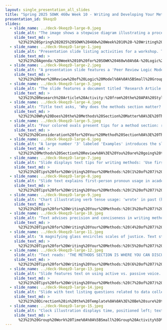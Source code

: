 ```yaml
---
layout: single_presentation_all_slides
title: "Spring 2025 SOWK 460w Week 10 - Writing and Developing Your Methods Section"
presentation_id: 9keqzD
slides:
  - slide_name: ../deck-9keqzD-large-0.jpeg
    slide_alt: "The image shows a stepwise diagram illustrating a process. Steps labeled 'Research Question,' 'Methodology,' 'Data Collection,' and 'Analysis' connect by a dotted curved line. Text: 'Writing and Developing YOUR METHODS SECTION' and Jacob Campbell, PhD LICSW, Heritage University. Additional text includes: 'Spring 2023' and 'SOWK 460w Week 10.'"
    slide_text_md: >
      %23%23%20Spring%202025%20SOWK%20460w%20Week%2010%20-%20Writing%20and%20Developing%20Your%20Methods%20Section%0A%0Atitle:%20Spring%202025%20SOWK%20460w%20Week%2010%20-%20Writing%20and%20Developing%20Your%20Methods%20Section%0Adate:%202025-03-24%2008:44:10%0Alocation:%20Heritage%20University%0Atags:%0A%20%20-%20Heritage%20University%0A%20%20-%20BASW%20Program%0A%20%20-%20SOWK%20460w%0Apresentation_video:%20%3E%0A%20%20%22%22%0Adescription:%20%3E%0A%0AIn%20week%2010,%20we%20will%20be%20doing%20a%20variety%20of%20activities.%20First,%20we%20will%20spend%20some%20time%20peer-reviewing%20your%20agency%20logic%20models.%20We%20will%20be%20working%20on%20writing%20skills%20and%20discussing%20how%20to%20write%20a%20methods%20section%20for%20your%20executive%20summary.%20Students%20will%20learn%20some%20tips%20and%20ideas%20for%20writing%20their%20methods%20section,%20and%20a%20couple%20of%20activities%20are%20drawn%20from%20the%20APA-style%20website%20to%20help%20improve%20students'%20academic%20writing.%20Students%20will%20read%20chapter%2010%20in%20Royse%20(2022)%20and%20consider%20how%20program%20fidelity%20and%20political%20challenges%20might%20arise%20in%20program%20evaluation.%20Students%20will%20also%20have%20an%20opportunity%20to%20work%20together%20in%20their%20groups%0A%0AThe%20agenda%20is%20as%20follows:%0A%0A-%20Logic%20Model%20Peer%20Review%0A-%20Research%20article%20activity%0A-%20Discussion%20and%20tips%20regarding%20writing%20your%20methods%20section%0A-%20Time%20to%20work%20in%20your%20groups%0A%0A
  - slide_name: ../deck-9keqzD-large-1.jpeg
    slide_alt: "Presentation slide listing activities for a workshop. Text reads: 'AGENDA Week 10 for SOWK 460w. Logic Model Peer Review, Research article activity, Discussion and tips regarding writing your methods section, Time to work in your groups.'"
    slide_text_md: >
      %23%23%20Agenda:%20Week%2010%20for%20SOWK%20460w%0A%0A-%20Logic%20Model%20Peer%20Review%0A-%20Research%20article%20activity%0A-%20Discussion%20and%20tips%20regarding%20writing%20your%20methods%20section%0A-%20Time%20to%20work%20in%20your%20groups%0A%0A
  - slide_name: ../deck-9keqzD-large-2.jpeg
    slide_alt: "A presentation slide features a 'Peer Review Logic Model' table. Columns include stages: Initial, Emerging, Developed, Highly Developed, with criteria like Visual Clarity, Resources. Includes instructions to 'Submit notes in the MyHeritage Forum.'"
    slide_text_md: >
      %23%23%20Peer%20Review%20of%20Logic%20Model%0A%0A%5BSmall%20Group%20Activity%5D%20Working%20in%20your%20learning%20team,%20you%20will%20review%20to%20other%20groups%20logic%20models.%20Links%20to%20the%20assignment%20forum,%20and%20the%20rubric%20we%20created%20is%20in%20My%20Heritage.%0A%0A
  - slide_name: ../deck-9keqzD-large-3.jpeg
    slide_alt: "The slide features a document titled 'Research Article Activity' with a brief introduction to finding articles for a paper. It references the APA Style website. Link: https://apastyle.apa.org/instructional-aids/apa-style-research-activity.pdf"
    slide_text_md: >
      %23%23%20Research%20Article%20Activity:%20from%20the%20APA%20Style%20Website%0A%0ATo%20get%20us%20started%20today,%20you%20are%20going%20to%20pick%20an%20article%20that%20is%20a%20study%20that%20you%20are%20going%20to%20cite%20in%20your%20final%20paper.%20As%20a%20group,%20go%20through%20and%20complete%20each%20of%20the%20parts.%20%20We%20will%20come%20back%20to%20this%20article%20later.%0A%0A%5BSmall%20Group%20Activity%5D%20Complete%20Research%20Article%20Activity%0A%0A%0ASee%20%5Bform%20on%20APA%20Style%20Website%5D(https://apastyle.apa.org/instructional-aids/apa-style-research-activity.pdf).%0A%0A-%20%5B%20%5D%20Print%207%20copies%20for%20class.%0A%0A
  - slide_name: ../deck-9keqzD-large-4.jpeg
    slide_alt: "Title text asks, 'Why does the methods section matter?' Bullet points state: 'Make the study reproducible,' 'It helps clarify and understand the results,' and 'Establishes the credibility of the research being reported.'"
    slide_text_md: >
      %23%23%20Why%20Does%20the%20Methods%20Section%20Matter%0A%3E%20There%20are%20a%20number%20of%20reasons%20why%20the%20methods%20section%20is%20important%20in%20academic%20writing.%0A%0A-%20Make%20the%20study%20reproducible%0A-%20It%20helps%20clarify%20and%20understand%20the%20results%0A-%20Establishes%20the%20credibility%20of%20the%20research%20being%20reported%0A%0A
  - slide_name: ../deck-9keqzD-large-5.jpeg
    slide_alt: "Four colored ovals present tips for a method section: replicate future study needs, adhere to ethical standards, dual purpose of understanding/replication, use visual aids for clarity. Title: 'CONSIDERATION FOR YOUR METHOD SECTION.' (PLOS, n.d.)."
    slide_text_md: >
      %23%23%20Consideration%20for%20Your%20Method%20Section%0A%3E%20The%20Public%20Library%20of%20Science%20(PLOS,%20n.d.)%20provides%20some%20straight%20forward%20recommendations%20for%20writing%20a%20methods%20section%0A%0A-%20Imagine%20yourself%20replicating%20the%20study%20in%20the%20future%20and%20the%20information%20you%20would%20need.%0A-%20Adhere%20to%20ethical%20standards%20and%20reporting%20guidelines%0A-%20Remember,%20the%20dual%20purpose%20of%20methods%20is%20for%20understanding%20and%20replication.%0A-%20Consider%20a%20visual%20aid%20such%20as%20a%20flowchart,%20decision%20tree,%20or%20checklist,%20as%20they%20bring%20clarity.%0A%0A%3Cdiv%20style%3D%22text-align:%20center%22%20markdown%3D%221%22%3E%0AReference%0A%3C/div%3E%0A%3Cdiv%20style%3D%22margin:%200%200%200%202em;%20text-indent:%20-2em;%22%20markdown%3D%221%22%3E%0A%0APublic%20Library%20of%20Science%20(PLOS).%20(n.d.).%20How%20to%20write%20your%20methods.%20%3Chttps://plos.org/resource/how-to-write-your-methods/%3E%0A%0A%3C/div%3E%0A%0A
  - slide_name: ../deck-9keqzD-large-6.jpeg
    slide_alt: "A large number '3' labeled 'Examples' introduces the slide. The main text reads 'Review the Methods Section.' Bullet points ask about noticing, learning from, and applying insights from methods sections."
    slide_text_md: >
      %23%23%20Methods%20Section%20Review%0A%3E%20You%20are%20going%20to%20consider%20the%20article%20that%20you%20did%20your%20Research%20ARticle%20Activity%20on.%20%0A%0A%5BWhole%20Group%20Activity%5D%20Whole%20Class%20Discussion:%0A%0AWhat%20are%20things%20that%20stood%20out%20from%20the%20methods%20section%20from%20your%20first%20article%20you%20looked%20at%20this%20evening%3F%0A%0A%5BSmall%20Group%20Activity%5D%20Review%20and%20Discuss%20Real%20Research%0A%0AReview%20Two%20Other%20Examples%20of%20Methods%20Sections%20and%20consider%20the%20following:%0A%0A-%20What%20stands%20do%20you%20notice%20about%20their%20methods%20sections%3F%0A-%20What%20do%20you%20feel%20you%20learned%20by%20reading%20the%20methods%20sections%3F%0A-%20What%20is%20something%20you%20could%20do%20in%20your%20methods%20sections%20based%20on%20reviewing%20these%3F%0A%0A
  - slide_name: ../deck-9keqzD-large-7.jpeg
    slide_alt: "Slide displays text tips for writing methods: 'Use first-person pronouns, Write using past tense, Be precise and concise, Capture changes to protocols, Include ethical framework, Consider active versus passive voice.'"
    slide_text_md: >
      %23%23%20Tips%20for%20Writing%20Your%20Methods:%20(1%20of%207)%20Overview%0A%3E%20I%20want%20to%20talk%20through%20each%20of%20these%20tips%20a%20little%20bit,%20but%20here%20they%20are%20as%20an%20overview:%0A%0A-%20Use%20first-person%20pronouns%0A-%20Write%20using%20past%20tense%0A-%20Be%20precise%20and%20concise%0A-%20Capture%20changes%20to%20protocols%0A-%20Include%20ethical%20framework%0A-%20Consider%20active%20versus%20passive%20voice%0A%0A
  - slide_name: ../deck-9keqzD-large-8.jpeg
    slide_alt: "Slide text explains first-person pronoun usage in academic writing. It mentions APA guide recommendations for methods or personal reactions and includes a link: https://apastyle.apa.org/style-grammar-guidelines/grammar/first-person-pronouns."
    slide_text_md: >
      %23%23%20Tips%20for%20Writing%20Your%20Methods:%20(2%20of%207)%20Use%20First%20Person%0A%0AIt%20is%20OK%20to%20use%20%22I%22%20or%20%22We%22%20in%20this%20section.%0A%0A%3E%20Generally,%20academic%20writing%20is%20done%20using%20the%20third%20person.%20The%20APA%20style%20guide%20does%20tell%20us,%20when%20we%20are%20talking%20about%20our%20work%20(e.g.,%20the%20methods%20of%20our%20study)%20or%20personal%20reactions,%20to%20use%20first-person%20pronouns%20in%20our%20writing.%0A%0A%5BWhole%20Group%20Activity%5D%20Discussion%20Regarding%20When%20First%20Person%20is%20Appropriate%0A%0AThe%20APA%20Style%20Guide%20has%20an%20article%20about%20%5Busing%20first%20person%5D(https://apastyle.apa.org/style-grammar-guidelines/grammar/first-person-pronouns).%0A%0A
  - slide_name: ../deck-9keqzD-large-9.jpeg
    slide_alt: "Chart illustrating verb tense usage: 'wrote' in past (highlighted), 'write' in present, and 'will write' in future. Text advises consistent verb tense for clarity. 'USE PAST TENSE' is emphasized. Link: [https://apastyle.apa.org/style-grammar-guidelines/grammar/verb-tense](https://apastyle.apa.org/style-grammar-guidelines/grammar/verb-tense)"
    slide_text_md: >
      %23%23%20Tips%20for%20Writing%20Your%20Methods:%20(3%20of%207)%20Use%20Past%20Tense%0A%3E%20In%20your%20methods%20section%20you%20should%20use%20past%20tense.%20%0A%0A%3E%20Verbs%20are%20direct,%20vigorous%20communicators.%20Use%20a%20chosen%20verb%20tense%20consistently%20throughout%20the%20same%20and%20adjacent%20paragraphs%20of%20a%20paper%20to%20ensure%20smooth%20expression.%0A%0ADifferent%20sections%20require%20different%20tenses.%0A%0AThe%20APA%20Style%20Guide%20has%20an%20article%20about%20%5Bverb%20tense%5D(https://apastyle.apa.org/style-grammar-guidelines/grammar/verb-tense)%0A%0A
  - slide_name: ../deck-9keqzD-large-10.jpeg
    slide_alt: "Text advises precision and conciseness in writing methods. Surrounding context includes a target icon on the right. Key phrases: 'Encourage precision and conciseness,' 'BE PRECISE AND CONCISE,' and '(PLOS, n.d.).'"
    slide_text_md: >
      %23%23%20Tips%20for%20Writing%20Your%20Methods:%20(4%20of%207)%20Be%20Precise%20and%20Concise%0A%3E%20Encourage%20precision%20and%20conciseness.%20Every%20sentence%20should%20contribute%20to%20an%20understanding%20of%20what%20was%20done%20and%20why.%20Avoid%20unnecessary%20detail%20that%20does%20not%20contribute%20to%20the%20overall%20understanding%20of%20the%20methodology.%0A%0A(PLOS,%20n.d.)%0A%0A
  - slide_name: ../deck-9keqzD-large-11.jpeg
    slide_alt: "A magnifying glass encircles scales of justice. Text states: 'Transparency between what you planned to do and what you actually implemented. Capture changes to protocols' followed by '(PLOS, n.d.).'"
    slide_text_md: >
      %23%23%20Tips%20for%20Writing%20Your%20Methods:%20(5%20of%207)%20Capture%20Changes%20to%20Protocols%0A%3E%20it%20is%20important%20to%20note%20any%20changes%20you%20made%20in%20your%20protocols.%0A%0A%3E%20Transparency%20between%20what%20you%20planned%20to%20do%20and%20what%20you%20actually%20implemented%0A%0A(PLOS,%20n.d.)%0A%0A
  - slide_name: ../deck-9keqzD-large-12.jpeg
    slide_alt: "Text reads: 'THE METHODS SECTION IS WHERE YOU CAN DISCUSS HOW YOU HANDLED YOUR EVALUATION ETHICALLY. Tips for Writing Your Methods: INCLUDE ETHICAL FRAMEWORK.' Image shows scales of justice on left."
    slide_text_md: >
      %23%23%20Tips%20for%20Writing%20Your%20Methods:%20(6%20of%207)%20Include%20Ethical%20Framework%0A%3E%20The%20Methods%20section%20is%20where%20you%20can%20discuss%20how%20you%20handled%20your%20evaluation%20ethically%0A%0ARequired%20component%20of%20your%20final%20paper.%0A%0A%5BWhole%20Group%20Activity%5D%20Discuss%20what%20examples%20of%20this%20might%20be%0A%0A%0A%0A
  - slide_name: ../deck-9keqzD-large-13.jpeg
    slide_alt: "Slide features text on using active vs. passive voice. Includes 'Complete Worksheet' button, definitions, examples, and links: https://apastyle.apa.org/instructional-aids/active-voice.pdf and https://apastyle.apa.org/style-grammar-guidelines/grammar/active-passive-voice."
    slide_text_md: >
      %23%23%20Tips%20for%20Writing%20Your%20Methods:%20(7%20of%207)%20Consider%20Active%20vs%20Passive%20Voice%0A%3E%20When%20possible,%20active%20voice%20is%20preferred.%0A%0AActive%20Voice%0Athe%20subject%20of%20a%20sentence%20is%20followed%20by%20the%20verb%20and%20then%20the%20object%20of%20the%20verb%20(e.g.,%20%E2%80%9Cthe%20children%20ate%20the%20cookies%E2%80%9D).%0A%0APassive%20voice%0Athe%20object%20of%20the%20verb%20is%20followed%20by%20the%20verb%20(usually%20a%20form%20of%20%E2%80%9Cto%20be%E2%80%9D%20+%20past%20participle%20+%20the%20word%20%E2%80%9Cby%E2%80%9D)%20and%20then%20the%20subject%20(e.g.,%20%E2%80%9Cthe%20cookies%20were%20eaten%20by%20the%20children%E2%80%9D).%20If%20the%20subject%20is%20omitted%20(e.g.,%20%E2%80%9Cthe%20cookies%20were%20eaten%E2%80%9D),%20it%20may%20result%20in%20confusion%20about%20who%20performed%20the%20action%20(did%20the%20children%20eat%20the%20cookies,%20or%20was%20it%20the%20dog%3F).%0A%0AThe%20APA%20Style%20Website%20has%20an%20article%20about%20%5Bactive%20vs%20passive%20voice%5D(https://apastyle.apa.org/style-grammar-guidelines/grammar/active-passive-voice).%0A%0A%5BSmall%20Group%20Activity%5D%20Let's%20Get%20Active:%20Active%20Voice%20Writing%20Guide%0A%0A%5BComplete%20worksheet%5D(https://apastyle.apa.org/instructional-aids/active-voice.pdf)%0A%0A-%20%5B%20%5D%20Print%207%20copies%20for%20class.%0A%0A
  - slide_name: ../deck-9keqzD-large-14.jpeg
    slide_alt: "Slide with text listing questions related to data collection decisions, including data source, collection methods, sampling, and instrument reliability, under the heading 'DIRECTION IN THE TEMPLATE.'"
    slide_text_md: >
      %23%23%20Direction%20in%20the%20Template%0A%0A%3E%20Be%20sure%20to%20justify%20all%20of%20your%20data%20collection%20decisions.%0A%0A-%20Where%20did%20you%20get%20your%20data%3F%0A-%20What%20new%20data%20was%20collected%3F%0A-%20What%20secondary%20data%20was%20used%3F%0A-%20What%20methods%20did%20you%20use%20to%20acquire%20your%20data%3F%0A-%20Did%20you%20collect%20data%20from%20the%20entire%20population,%20or%20did%20you%20sample%3F%0A-%20If%20so,%20how%20did%20you%20sample%3F%0A-%20How%20did%20you%20identify%20or%20create%20your%20data%20collection%20instruments%3F%0A-%20How%20did%20you%20test%20your%20instruments%20for%20readability,%20reliability,%20validity,%20and%20cultural%20appropriateness%3F%0A-%20How%20did%20you%20determine%20the%20quality%20and%20utility%20of%20existing%20data%3F%0A-%20From%20whom%20did%20you%20collect%20existing%20data%3F%20%0A%0A
  - slide_name: ../deck-9keqzD-large-15.jpeg
    slide_alt: "Clock illustration displays time, positioned left; text 'GROUP WORK TIME' in bold yellow on the right; teal background framed by yellow lines on top and bottom."
    slide_text_md: >
      %23%23%20Group%20Work%20Time%0A%0A%5BSmall%20Group%20Activity%5D%20Students%20can%20work%20on%20their%20methods%20section.%0A
---
```

